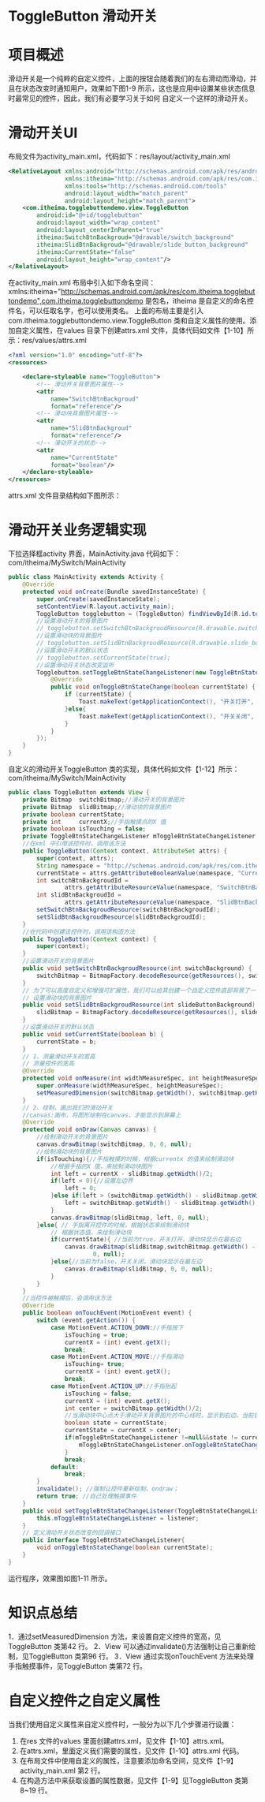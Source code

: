 # ToggleButton 滑动开关

# 项目概述

滑动开关是一个纯粹的自定义控件，上面的按钮会随着我们的左右滑动而滑动，并且在状态改变时通知用户，效果如下图1-9 所示，这也是应用中设置某些状态信息时最常见的控件，因此，我们有必要学习关于如何
自定义一个这样的滑动开关。

# 滑动开关UI

布局文件为activity_main.xml，代码如下：res/layout/activity_main.xml

```xml
<RelativeLayout xmlns:android="http://schemas.android.com/apk/res/android"
                xmlns:itheima="http://schemas.android.com/apk/res/com.itheima.togglebuttondemo"
                xmlns:tools="http://schemas.android.com/tools"
                android:layout_width="match_parent"
                android:layout_height="match_parent">
    <com.itheima.togglebuttondemo.view.ToggleButton
        android:id="@+id/togglebutton"
        android:layout_width="wrap_content"
        android:layout_centerInParent="true"
        itheima:SwitchBtnBackgroud="@drawable/switch_background"
        itheima:SlidBtnBackgroud="@drawable/slide_button_background"
        itheima:CurrentState="false"
        android:layout_height="wrap_content"/>
</RelativeLayout>
```

在activity_main.xml 布局中引入如下命名空间：
xmlns:itheima="http://schemas.android.com/apk/res/com.itheima.togglebuttondemo",com.itheima.togglebuttondemo 是包名，itheima 是自定义的命名控件名，可以任取名字，也可以使用类名。
上面的布局主要是引入com.itheima.togglebuttondemo.view.ToggleButton 类和自定义属性的使用。添加自定义属性，在values 目录下创建attrs.xml 文件，具体代码如文件【1-10】所示：res/values/attrs.xml

```xml
<?xml version="1.0" encoding="utf-8"?>
<resources>

    <declare-styleable name="ToggleButton">
        <!-- 滑动开关背景图片属性-->
        <attr
            name="SwitchBtnBackgroud"
            format="reference"/>
        <!-- 滑动块背景图片属性-->
        <attr
            name="SlidBtnBackgroud"
            format="reference"/>
        <!-- 滑动开关的状态-->
        <attr
            name="CurrentState"
            format="boolean"/>
    </declare-styleable>
</resources>
```

attrs.xml 文件目录结构如下图所示：

# 滑动开关业务逻辑实现

下拉选择框activity 界面，MainActivity.java 代码如下：com/itheima/MySwitch/MainActivity

```java
public class MainActivity extends Activity {
	@Override
	protected void onCreate(Bundle savedInstanceState) {
		super.onCreate(savedInstanceState);
		setContentView(R.layout.activity_main);
		ToggleButton togglebutton = (ToggleButton) findViewById(R.id.togglebutton);
		//设置滑动开关的背景图片
		// togglebutton.setSwitchBtnBackgroudResource(R.drawable.switch_background);
		//设置滑动块的背景图片
		// togglebutton.setSlidBtnBackgroudResource(R.drawable.slide_button_background);
		//设置滑动开关的默认状态
		// togglebutton.setCurrentState(true);
		//设置滑动开关状态改变监听
		Togglebutton.setToggleBtnStateChangeListener(new ToggleBtnStateChangeListener() {
			@Override
			public void onToggleBtnStateChange(boolean currentState) {
				if (currentState) {
					Toast.makeText(getApplicationContext(), "开关打开", 0).show();
				}else{
					Toast.makeText(getApplicationContext(), "开关关闭", 0).show();
				}
			}
		});
	}
}
```
自定义的滑动开关ToggleButton 类的实现，具体代码如文件【1-12】所示：com/itheima/MySwitch/MainActivity

```java
public class ToggleButton extends View {
	private Bitmap  switchBitmap;//滑动开关的背景图片
	private Bitmap  slidBitmap;//滑动块的背景图片
	private boolean currentState;
	private int     currentX;//手指触摸点的X 值
	private boolean isTouching = false;
	private ToggleBtnStateChangeListener mToggleBtnStateChangeListener;//状态改变监听器
	//在xml 中引用该控件时，调用该方法
	public ToggleButton(Context context, AttributeSet attrs) {
		super(context, attrs);
		String namespace = "http://schemas.android.com/apk/res/com.itheima.togglebuttondemo";
		currentState = attrs.getAttributeBooleanValue(namespace, "CurrentState", false);
		int switchBtnBackgroudId =
				attrs.getAttributeResourceValue(namespace, "SwitchBtnBackgroud", -1);
		int slidBtnBackgroudId =
				attrs.getAttributeResourceValue(namespace, "SlidBtnBackgroud", -1);
		setSwitchBtnBackgroudResource(switchBtnBackgroudId);
		setSlidBtnBackgroudResource(slidBtnBackgroudId);
	}
	//在代码中创建该控件时，调用该构造方法
	public ToggleButton(Context context) {
		super(context);
	}
	//设置滑动开关的背景图片
	public void setSwitchBtnBackgroudResource(int switchBackground) {
		switchBitmap = BitmapFactory.decodeResource(getResources(), switchBackground);
	}
	// 为了可以高度自定义和增强可扩展性，我们可以给其创建一个自定义控件底部背景了一个方法
	// 设置滑动块的背景图片
	public void setSlidBtnBackgroudResource(int slideButtonBackground) {
		slidBitmap = BitmapFactory.decodeResource(getResources(), slideButtonBackground);
	}
	//设置滑动开关的默认状态
	public void setCurrentState(boolean b) {
		currentState = b;
	}
	// 1、测量滑动开关的宽高
	// 测量控件的宽高
	@Override
	protected void onMeasure(int widthMeasureSpec, int heightMeasureSpec) {
		super.onMeasure(widthMeasureSpec, heightMeasureSpec);
		setMeasuredDimension(switchBitmap.getWidth(), switchBitmap.getHeight());
	}
	// 2、绘制，画出我们的滑动开关
	//canvas:画布，将图形绘制在canvas，才能显示到屏幕上
	@Override
	protected void onDraw(Canvas canvas) {
		//绘制滑动开关的背景图片
		canvas.drawBitmap(switchBitmap, 0, 0, null);
		//绘制滑动块的背景图片
		if(isTouching){//手指触摸的时候，根据currentx 的值来绘制滑动块
			//根据手指的X 值，来绘制滑动块图片
			int left = currentX - slidBitmap.getWidth()/2;
			if(left < 0){//设置左边界
				left = 0;
			}else if(left > (switchBitmap.getWidth() - slidBitmap.getWidth())){//设置右边界
				left = switchBitmap.getWidth() - slidBitmap.getWidth();
			}
			canvas.drawBitmap(slidBitmap, left, 0, null);
		}else{ // 手指离开控件的时候，根据状态来绘制滑动块
			// 根据状态值，来绘制滑动块
			if(currentState){ //当前为true，开关打开，滑动块显示在最右边
				canvas.drawBitmap(slidBitmap,switchBitmap.getWidth() - slidBitmap.getWidth(),
						0, null);
			}else{//当前为false，开关关闭，滑动块显示在最左边
				canvas.drawBitmap(slidBitmap, 0, 0, null);
			}
		}
	}
	//当控件被触摸后，会调用该方法
	@Override
	public boolean onTouchEvent(MotionEvent event) {
		switch (event.getAction()) {
			case MotionEvent.ACTION_DOWN://手指按下
				isTouching = true;
				currentX = (int) event.getX();
				break;
			case MotionEvent.ACTION_MOVE://手指滑动
				isTouching= true;
				currentX = (int) event.getX();
				break;
			case MotionEvent.ACTION_UP://手指抬起
				isTouching = false;
				currentX = (int) event.getX();
				int center = switchBitmap.getWidth()/2;
				//当滑动块中心点大于滑动开关背景图片的中心线时，显示到右边，当前状态为true
				boolean state = currentState;
				currentState = currentX > center;
				if(mToggleBtnStateChangeListener !=null&&state != currentState ){
					mToggleBtnStateChangeListener.onToggleBtnStateChange(currentState);
				}
				break;
			default:
				break;
		}
		invalidate(); //强制让控件重新绘制，ondraw；
		return true; //自己处理触摸事件
	}
	public void setToggleBtnStateChangeListener(ToggleBtnStateChangeListenerlistener){
		this.mToggleBtnStateChangeListener = listener;
	}
	// 定义滑动开关状态改变的回调接口
	public interface ToggleBtnStateChangeListener{
		void onToggleBtnStateChange(boolean currentState);
	}
}
```
运行程序，效果图如图1-11 所示。

# 知识点总结

1．通过setMeasuredDimension 方法，来设置自定义控件的宽高，见ToggleButton 类第42 行。
2．View 可以通过invalidate()方法强制让自己重新绘制，见ToggleButton 类第96 行。
3．View 通过实现onTouchEvent 方法来处理手指触摸事件，见ToggleButton 类第72 行。

# 自定义控件之自定义属性

当我们使用自定义属性来自定义控件时，一般分为以下几个步骤进行设置：

1. 在res 文件的values 里面创建attrs.xml，见文件【1-10】attrs.xml。
2. 在attrs.xml，里面定义我们需要的属性，见文件【1-10】attrs.xml 代码。
3. 在布局文件中使用自定义的属性，注意要添加命名空间，见文件【1-9】activity_main.xml 第2 行。
4. 在构造方法中来获取设置的属性数据，见文件【1-9】见ToggleButton 类第8~19 行。